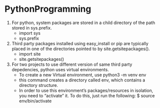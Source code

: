 # PythonProgramming
1. For python, system packages are stored in a child directory of the path stored in sys.prefix.
    - import sys
    - sys.prefix
2. Third party packages installed using easy_install or pip are typically placed in one of the directories pointed to by site.getsitepackages().
    - import site
    - site.getsitepackages()
3. For two projects to use different version of same third party depedencies, python uses virtual environments.
   - To create a new Virtual environment, use  python3 -m venv env
   - this command creates a directory called env, which contains a directory structure.
   - In order to use this environment’s packages/resources in isolation, you need to “activate” it. To do this, just run the                                         following: $ source env/bin/activate

